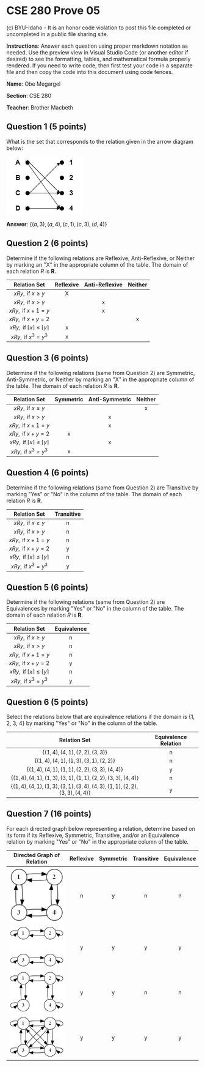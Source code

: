 # CSE 280 Prove 05

(c) BYU-Idaho - It is an honor code violation to post this
file completed or uncompleted in a public file sharing site.

**Instructions**: Answer each question using proper markdown notation as needed.  Use the preview view in Visual Studio Code (or another editor if desired) to see the formatting, tables, and mathematical formula properly rendered.  If you need to write code, then first test your code in a separate file and then copy the code into this document using code fences. 

**Name**: Obe Megargel

**Section**: CSE 280

**Teacher**: Brother Macbeth

## Question 1 (5 points)

What is the set that corresponds to the relation given in the arrow diagram below:

![](prove05_diagram1.drawio.png)

**Answer**: $\lbrace (a,3), (a,4), (c,1), (c,3), (d,4) \rbrace$

## Question 2 (6 points)

Determine if the following relations are Reflexive, Anti-Reflexive, or Neither by marking an "X" in the appropriate column of the table.  The domain of each relation $R$ is $\mathbf{R}$.

|Relation Set|Reflexive|Anti-Reflexive|Neither|
|:-:|:-:|:-:|:-:|
|$xRy, \text{ if }x \ge y$|X|||
|$xRy, \text{ if }x \gt y$||x||
|$xRy, \text{ if }x + 1 = y$||x||
|$xRy, \text{ if }x + y = 2$|||x|
|$xRy, \text{ if }\lceil x \rceil \le \lceil y \rceil$|x|||
|$xRy, \text{ if }x^3 = y^3$|x|||

## Question 3 (6 points)

Determine if the following relations (same from Question 2) are Symmetric, Anti-Symmetric, or Neither by marking an "X" in the appropriate column of the table.  The domain of each relation $R$ is $\mathbf{R}$. 

|Relation Set|Symmetric|Anti-Symmetric|Neither|
|:-:|:-:|:-:|:-:|
|$xRy, \text{ if }x \ge y$|||x|
|$xRy, \text{ if }x \gt y$||x||
|$xRy, \text{ if }x + 1 = y$||x||
|$xRy, \text{ if }x + y = 2$|x|||
|$xRy, \text{ if }\lceil x \rceil \le \lceil y \rceil$||x||
|$xRy, \text{ if }x^3 = y^3$|x|||

## Question 4 (6 points)

Determine if the following relations (same from Question 2) are Transitive by marking "Yes" or "No" in the column of the table.  The domain of each relation $R$ is $\mathbf{R}$.

|Relation Set|Transitive|
|:-:|:-:|
|$xRy, \text{ if }x \ge y$|n|
|$xRy, \text{ if }x \gt y$|n|
|$xRy, \text{ if }x + 1 = y$|n|
|$xRy, \text{ if }x + y = 2$|y|
|$xRy, \text{ if }\lceil x \rceil \le \lceil y \rceil$|n|
|$xRy, \text{ if }x^3 = y^3$|y|

## Question 5 (6 points)

Determine if the following relations (same from Question 2) are Equivalences by marking "Yes" or "No" in the column of the table.  The domain of each relation $R$ is $\mathbf{R}$.

|Relation Set|Equivalence|
|:-:|:-:|
|$xRy, \text{ if }x \ge y$|n|
|$xRy, \text{ if }x \gt y$|n|
|$xRy, \text{ if }x + 1 = y$|n|
|$xRy, \text{ if }x + y = 2$|y|
|$xRy, \text{ if }\lceil x \rceil \le \lceil y \rceil$|n|
|$xRy, \text{ if }x^3 = y^3$|y|

## Question 6 (5 points)

Select the relations below that are equivalence relations if the domain is {1, 2, 3, 4} by marking "Yes" or "No" in the column of the table.

|Relation Set|Equivalence Relation|
|:-:|:-:|
|$\lbrace (1,4), (4,1), (2,2), (3,3) \rbrace$|n|
|$\lbrace (1,4), (4,1), (1,3), (3,1), (2,2) \rbrace$|n|
|$\lbrace (1,4), (4,1), (1,1), (2,2), (3,3), (4,4) \rbrace$|y|
|$\lbrace (1,4), (4,1), (1,3), (3,1), (1,1), (2,2), (3,3), (4,4) \rbrace$|n|
|$\lbrace (1,4), (4,1), (1,3), (3,1), (3,4), (4,3), (1,1), (2,2), (3,3), (4,4) \rbrace$|y|

## Question 7 (16 points)

For each directed graph below representing a relation, determine based on its form if its Reflexive, Symmetric, Transitive, and/or an Equivalence relation by marking "Yes" or "No" in the appropriate column of the table.

|Directed Graph of Relation|Reflexive|Symmetric|Transitive|Equivalence|
|:-:|:-:|:-:|:-:|:-:|
|![](prove05_diagram2.gv.png)|n|y|n|n|
|![](prove05_diagram3.gv.png)|y|y|y|y|
|![](prove05_diagram4.gv.png)|y|y|n|n|
|![](prove05_diagram5.gv.png)|y|y|y|y|
